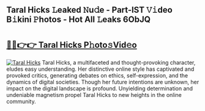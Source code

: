 ## Taral Hicks 𝙻eaked 𝙽u𝚍e - Part-IST 𝚅𝚒deo B𝚒kini 𝙿hotos - Hot All 𝙻eaks 6ObJQ

# <h2><a href="http://ld35eq1.urlbe.top/?page=Taral+Hicks">🔗🔗👉👉 Taral Hicks P𝚑oto𝚜Vid𝚎o</a></h2>

[![Taral Hicks](https://i.imgur.com/eBuTRDB.gif)](http://ld35eq1.urlbe.top/?page=Taral+Hicks)
Taral Hicks, a multifaceted and thought-provoking character, eludes easy understanding. Her distinctive online style has captivated and provoked critics, generating debates on ethics, self-expression, and the dynamics of digital societies. Though her future intentions are unknown, her impact on the digital landscape is profound. Unyielding determination and undeniable magnetism propel Taral Hicks to new heights in the online community.
